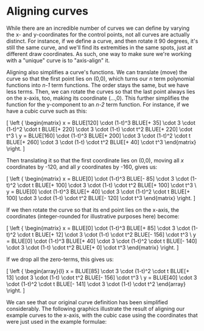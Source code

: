 # Aligning curves

While there are an incredible number of curves we can define by varying the x- and y-coordinates for the control points, not all curves are actually distinct. For instance, if we define a curve, and then rotate it 90 degrees, it's still the same curve, and we'll find its extremities in the same spots, just at different draw coordinates. As such, one way to make sure we're working with a "unique" curve is to "axis-align" it.

Aligning also simplifies a curve's functions. We can translate (move) the curve so that the first point lies on (0,0), which turns our *n* term polynomial functions into *n-1* term functions. The order stays the same, but we have less terms. Then, we can rotate the curves so that the last point always lies on the x-axis, too, making its coordinate (...,0). This further simplifies the function for the y-component to an *n-2* term function. For instance, if we have a cubic curve such as this:

\[
\left \{ \begin{matrix}
  x = BLUE[120] \cdot (1-t)^3 BLUE[+ 35] \cdot 3 \cdot (1-t)^2 \cdot t BLUE[+ 220] \cdot 3 \cdot (1-t) \cdot t^2 BLUE[+ 220] \cdot t^3 \\
  y = BLUE[160] \cdot (1-t)^3 BLUE[+ 200] \cdot 3 \cdot (1-t)^2 \cdot t BLUE[+ 260] \cdot 3 \cdot (1-t) \cdot t^2 BLUE[+ 40] \cdot t^3
\end{matrix} \right.
\]

Then translating it so that the first coordinate lies on (0,0), moving all *x* coordinates by -120, and all *y* coordinates by -160, gives us:

\[
\left \{ \begin{matrix}
  x = BLUE[0] \cdot (1-t)^3 BLUE[- 85] \cdot 3 \cdot (1-t)^2 \cdot t BLUE[+ 100] \cdot 3 \cdot (1-t) \cdot t^2 BLUE[+ 100] \cdot t^3 \\
  y = BLUE[0] \cdot (1-t)^3 BLUE[+ 40] \cdot 3 \cdot (1-t)^2 \cdot t BLUE[+ 100] \cdot 3 \cdot (1-t) \cdot t^2 BLUE[- 120] \cdot t^3
\end{matrix} \right.
\]

If we then rotate the curve so that its end point lies on the x-axis, the coordinates (integer-rounded for illustrative purposes here) become:

\[
\left \{ \begin{matrix}
  x = BLUE[0] \cdot (1-t)^3 BLUE[+ 85] \cdot 3 \cdot (1-t)^2 \cdot t BLUE[+ 12] \cdot 3 \cdot (1-t) \cdot t^2 BLUE[- 156] \cdot t^3 \\
  y = BLUE[0] \cdot (1-t)^3 BLUE[+ 40] \cdot 3 \cdot (1-t)^2 \cdot t BLUE[- 140] \cdot 3 \cdot (1-t) \cdot t^2 BLUE[+ 0] \cdot t^3
\end{matrix} \right.
\]

If we drop all the zero-terms, this gives us:

\[
\left \{ \begin{array}{l}
  x = BLUE[85] \cdot 3 \cdot (1-t)^2 \cdot t BLUE[+ 13] \cdot 3 \cdot (1-t) \cdot t^2 BLUE[- 156] \cdot t^3 \\
  y = BLUE[40] \cdot 3 \cdot (1-t)^2 \cdot t BLUE[- 141] \cdot 3 \cdot (1-t) \cdot t^2
\end{array} \right.
\]

We can see that our original curve definition has been simplified considerably. The following graphics illustrate the result of aligning our example curves to the x-axis, with the cubic case using the coordinates that were just used in the example formulae:

<Graphic preset="twopanel" title="Aligning a quadratic curve" setup={this.setupQuadratic} draw={this.draw} />
<Graphic preset="twopanel" title="Aligning a cubic curve" setup={this.setupCubic} draw={this.draw} />
